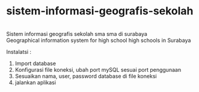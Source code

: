 # sistem-informasi-geografis-sekolah
<br> Sistem informasi geografis sekolah sma sma di surabaya
<br> Geographical information system for high school high schools in Surabaya

Instalatsi :
1. Import database
2. Konfigurasi file koneksi, ubah port mySQL sesuai port penggunaan
3. Sesuaikan nama, user, password database di file koneksi
4. jalankan aplikasi

